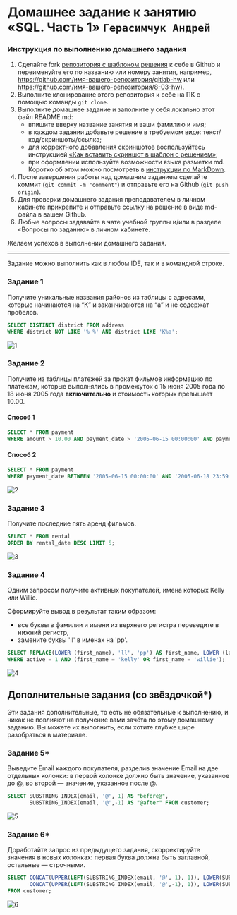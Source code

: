 # Домашнее задание к занятию «SQL. Часть 1» `Герасимчук Андрей`

### Инструкция по выполнению домашнего задания

1. Сделайте fork [репозитория c шаблоном решения](https://github.com/netology-code/sys-pattern-homework) к себе в Github и переименуйте его по названию или номеру занятия, например, https://github.com/имя-вашего-репозитория/gitlab-hw или https://github.com/имя-вашего-репозитория/8-03-hw).
2. Выполните клонирование этого репозитория к себе на ПК с помощью команды `git clone`.
3. Выполните домашнее задание и заполните у себя локально этот файл README.md:
   - впишите вверху название занятия и ваши фамилию и имя;
   - в каждом задании добавьте решение в требуемом виде: текст/код/скриншоты/ссылка;
   - для корректного добавления скриншотов воспользуйтесь инструкцией [«Как вставить скриншот в шаблон с решением»](https://github.com/netology-code/sys-pattern-homework/blob/main/screen-instruction.md);
   - при оформлении используйте возможности языка разметки md. Коротко об этом можно посмотреть в [инструкции по MarkDown](https://github.com/netology-code/sys-pattern-homework/blob/main/md-instruction.md).
4. После завершения работы над домашним заданием сделайте коммит (`git commit -m "comment"`) и отправьте его на Github (`git push origin`).
5. Для проверки домашнего задания преподавателем в личном кабинете прикрепите и отправьте ссылку на решение в виде md-файла в вашем Github.
6. Любые вопросы задавайте в чате учебной группы и/или в разделе «Вопросы по заданию» в личном кабинете.

Желаем успехов в выполнении домашнего задания.

---

Задание можно выполнить как в любом IDE, так и в командной строке.

### Задание 1

Получите уникальные названия районов из таблицы с адресами, которые начинаются на “K” и заканчиваются на “a” и не содержат пробелов.

```sql
SELECT DISTINCT district FROM address
WHERE district NOT LIKE '% %' AND district LIKE 'K%a';

```

![1](https://github.com/AndrejGer/Netology/blob/main/SQL/img/1/1.PNG)

### Задание 2

Получите из таблицы платежей за прокат фильмов информацию по платежам, которые выполнялись в промежуток с 15 июня 2005 года по 18 июня 2005 года **включительно** и стоимость которых превышает 10.00.

#### Способ 1
```sql
SELECT * FROM payment
WHERE amount > 10.00 AND payment_date > '2005-06-15 00:00:00' AND payment_date < '2005-06-18 23:59:59';
```

#### Способ 2
```sql
SELECT * FROM payment
WHERE payment_date BETWEEN '2005-06-15 00:00:00' AND '2005-06-18 23:59:59' AND amount > 10.00;
```

![2](https://github.com/AndrejGer/Netology/blob/main/SQL/img/1/2.PNG)


### Задание 3

Получите последние пять аренд фильмов.

```sql
SELECT * FROM rental
ORDER BY rental_date DESC LIMIT 5;
```

![3](https://github.com/AndrejGer/Netology/blob/main/SQL/img/1/3.PNG)


### Задание 4

Одним запросом получите активных покупателей, имена которых Kelly или Willie. 

Сформируйте вывод в результат таким образом:
- все буквы в фамилии и имени из верхнего регистра переведите в нижний регистр,
- замените буквы 'll' в именах на 'pp'.

```sql
SELECT REPLACE(LOWER (first_name), 'll', 'pp') AS first_name, LOWER (last_name) AS last_name  FROM customer
WHERE active = 1 AND (first_name = 'kelly' OR first_name = 'willie');
```

![4](https://github.com/AndrejGer/Netology/blob/main/SQL/img/1/4.PNG)


## Дополнительные задания (со звёздочкой*)
Эти задания дополнительные, то есть не обязательные к выполнению, и никак не повлияют на получение вами зачёта по этому домашнему заданию. Вы можете их выполнить, если хотите глубже шире разобраться в материале.

### Задание 5*

Выведите Email каждого покупателя, разделив значение Email на две отдельных колонки: в первой колонке должно быть значение, указанное до @, во второй — значение, указанное после @.

```sql
SELECT SUBSTRING_INDEX(email, '@', 1) AS "before@",
       SUBSTRING_INDEX(email, '@',-1) AS "@after" FROM customer;
```

![5](https://github.com/AndrejGer/Netology/blob/main/SQL/img/1/5.PNG)


### Задание 6*

Доработайте запрос из предыдущего задания, скорректируйте значения в новых колонках: первая буква должна быть заглавной, остальные — строчными.

```sql
SELECT CONCAT(UPPER(LEFT(SUBSTRING_INDEX(email, '@', 1), 1)), LOWER(SUBSTRING(SUBSTRING_INDEX(email, '@', 1), 2))) AS "before@",
       CONCAT(UPPER(LEFT(SUBSTRING_INDEX(email, '@',-1), 1)), LOWER(SUBSTRING(SUBSTRING_INDEX(email, '@',-1), 2))) AS "@after"
FROM customer;
```

![6](https://github.com/AndrejGer/Netology/blob/main/SQL/img/1/6.PNG)